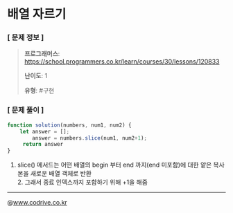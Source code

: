 # 배열 자르기

### [ 문제 정보 ]
> **프로그래머스**: https://school.programmers.co.kr/learn/courses/30/lessons/120833
> 
> **난이도**: 1
>
> **유형**: #구현


### [ 문제 풀이 ]
```JavaScript
function solution(numbers, num1, num2) {
    let answer = [];
        answer = numbers.slice(num1, num2+1);
     return answer
}
```
1. slice() 메서드는 어떤 배열의 begin 부터 end 까지(end 미포함)에 대한 얕은 복사본을 새로운 배열 객체로 반환<br>2. 그래서 종료 인덱스까지 포함하기 위해 +1을 해줌


---
@www.codrive.co.kr